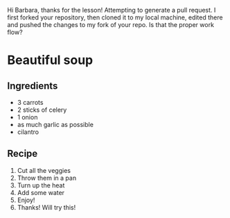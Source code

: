 Hi Barbara, thanks for the lesson! Attempting to generate a pull request. I first forked your repository, then cloned it to my local machine, edited there and pushed the changes to my fork of your repo. Is that the proper work flow?

# Beautiful soup

## Ingredients

- 3 carrots
- 2 sticks of celery
- 1 onion
- as much garlic as possible
- cilantro

## Recipe

1. Cut all the veggies
2. Throw them in a pan 
3. Turn up the heat
4. Add some water
5. Enjoy!
6. Thanks! Will try this!
